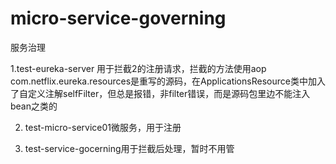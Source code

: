 # micro-service-governing
服务治理

1.test-eureka-server
用于拦截2的注册请求，拦截的方法使用aop
com.netflix.eureka.resources是重写的源码，在ApplicationsResource类中加入了自定义注解selfFilter，但总是报错，非filter错误，而是源码包里边不能注入bean之类的

2. test-micro-service01微服务，用于注册

3. test-service-gocerning用于拦截后处理，暂时不用管
